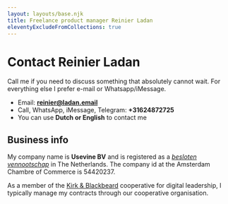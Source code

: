 ```yaml
---
layout: layouts/base.njk
title: Freelance product manager Reinier Ladan
eleventyExcludeFromCollections: true
---
```


# Contact Reinier Ladan

Call me if you need to discuss something that absolutely cannot wait. For everything else I prefer e-mail or Whatsapp/iMessage.

- Email: **reinier@ladan.email**
- Call, WhatsApp, iMessage, Telegram: **+31624872725**
- You can use **Dutch or English** to contact me

## Business info

My company name is **Usevine BV** and is registered as a _[besloten vennootschap](https://en.wikipedia.org/wiki/Besloten_vennootschap)_ in The Netherlands. The company id at the Amsterdam Chambre of Commerce is 54420237.

As a member of the [Kirk & Blackbeard](https://kirkandblackbeard.com) cooperative for digital leadership, I typically manage my contracts through our cooperative organisation.
